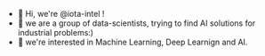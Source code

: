 - 👋 Hi, we're @iota-intel !
- 👀 we are a group of data-scientists, trying to find AI solutions for industrial problems:)
- 🌱 we're interested in Machine Learning, Deep Learnign and AI.

<!---
UptinTech/UptinTech is a ✨ special ✨ repository because its `README.md` (this file) appears on your GitHub profile.
You can click the Preview link to take a look at your changes.
--->

